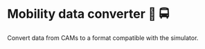 # Mobility data converter :bus: :oncoming_bus:
Convert data from CAMs to a format compatible with the simulator.
